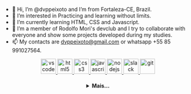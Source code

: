 - 👋 Hi, I’m @dvppeixoto and I’m from Fortaleza-CE, Brazil. 
- 👀 I’m interested in Practicing and learning without limits.
- 🌱 I’m currently learning HTML, CSS and Javascript.
- 💞️ I’m a member of Rodolfo Mori's devclub and I try to collaborate with everyone and show some projects developed during my studies. 
- 📫 My contacts are dvppeixoto@gmail.com or whatsapp +55 85 991027564.

<!---
dvppeixoto/dvppeixoto is a ✨ special ✨ repository because its `README.md` (this file) appears on your GitHub profile.
You can click the Preview link to take a look at your changes.
--->
  <p align="center">
   <a href="https://code.visualstudio.com/">
      <img src="https://cdn.jsdelivr.net/gh/devicons/devicon/icons/vscode/vscode-original.svg" alt="vscode" width="40" height="40"/>
   </a>
   <a href="https://developer.mozilla.org/pt-BR/docs/Web/HTML">
      <img src="https://cdn.jsdelivr.net/gh/devicons/devicon/icons/html5/html5-plain.svg" alt="html5" width="40" height="40"/>
   </a>
   <a href="https://developer.mozilla.org/pt-BR/docs/Web/CSS">
      <img src="https://cdn.jsdelivr.net/gh/devicons/devicon/icons/css3/css3-plain.svg" alt="css3" width="40" height="40"/>
   </a>
   <a href="https://developer.mozilla.org/en-US/docs/Web/JavaScript">
      <img src="https://cdn.jsdelivr.net/gh/devicons/devicon/icons/javascript/javascript-original.svg" alt="javascript" width="40" height="40"/>
   </a>
   <a href="https://nodejs.org">
      <img src="https://cdn.jsdelivr.net/gh/devicons/devicon/icons/nodejs/nodejs-original.svg" alt="nodejs" width="40" height="40"/>
   </a>
   <a href="https://www.slack.com">
      <img src="https://cdn.jsdelivr.net/gh/devicons/devicon/icons/slack/slack-original.svg" alt="slack" width="40" height="40"/>
   </a>
   <a href="https://git-scm.com/">
      <img src="https://cdn.jsdelivr.net/gh/devicons/devicon/icons/git/git-original.svg" alt="git" width="40" height="40"/>
   </a>
</p>

<h4 align="center">
<details>
<summary>Mais...</summary>
<h1 align="center"><img src="https://media.giphy.com/media/hvRJCLFzcasrR4ia7z/giphy.gif" width="25px">Diego do Vale Peixoto</h1></img>

<p align="center">
  <a href="https://github.com/dvppeixoto">
    <img
      align="center"
      height="150em"
      src="https://github-readme-stats.vercel.app/api?username=dvppeixoto&show_icons=true&include_all_commits=true&count_private=true&theme=tokyonight"
    />
  </a>
  <a href="https://github.com/dvppeixoto">
    <img
      align="center"
      height="150em"
      src="https://github-readme-stats.vercel.app/api/top-langs/?username=dvppeixoto&show_icons=true&include_all_commits=true&count_private=true&layout=compact&theme=tokyonight"
    />
  </a>
</p>


<p align="center">
  <a href="https://github.com/dvppeixoto">
    <img
      align="center"
      src="https://github-profile-trophy.vercel.app/?username=dvppeixoto&theme=onedark&no-frame=true&row=1&&margin-w=20&no-bg=true"
    />
  </a>
</a>
</p>

<h3 align="center">Working at:</h3>

<p align="center">
  <a href="https://github.com/dvppeixoto/dvppeixoto">
    <img
      align="center"
      height="120em"
      src="https://github-readme-stats.vercel.app/api/pin/?username=dvppeixoto&repo=dvppeixoto&theme=tokyonight">
    </img>
  </a>
</p>

<h3 align="center">About:</h3>

<p align="center">
  <a href="https://instagram.com/dvppeixoto/">
    <img
      align="center"
      src="https://img.shields.io/badge/Instagram-1C1C1C?style=for-the-badge&logo=instagram&logoColor=00FFFF"
    />
  </a>
  <!-- <a href="https://twitter.com/seu-usuario">
    <img
      align="center"
      src="https://img.shields.io/badge/Twitter-1C1C1C?style=for-the-badge&logo=twitter&logoColor=00FFFF"
    />
  </a>
  <a href="https://discord.gg/seu-server">
    <img
      align="center"
      src="https://img.shields.io/badge/Discord-1C1C1C?style=for-the-badge&logo=discord&logoColor=00FFFF">
  </a> -->
  <a href="https://www.linkedin.com/in/dvppeixoto/">
    <img
         align="center"
         src="https://img.shields.io/badge/LinkedIn-1C1C1C?style=for-the-badge&logo=linkedin&logoColor=00FFFF"
  </a>
   <!-- 
  <a href="https://www.youtube.com/channel/link-do-canal">
    <img
      align="center"
      src="https://img.shields.io/badge/YouTube-1C1C1C?style=for-the-badge&logo=youtube&logoColor=00FFFF"
    />
  </a> 
       -->
</p>
<h5 align="center">@dvppeixoto</h5>
</details>

